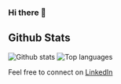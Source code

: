 ### Hi there 👋

#### 

<!--
**NIrajan-15/NIrajan-15** is a ✨ _special_ ✨ repository because its `README.md` (this file) appears on your GitHub profile.

Here are some ideas to get you started:

- 🔭 I’m currently working on ...
- 🌱 I’m currently learning ...
- 👯 I’m looking to collaborate on ...
- 🤔 I’m looking for help with ...
- 💬 Ask me about ...
- 📫 How to reach me: ...
- 😄 Pronouns: ...
- ⚡ Fun fact: ...
-->


## Github Stats

![Github stats]([https://github-readme-stats.vercel.app/api?username=NIrajan-15&count_private=true&show_icons=true&theme=radical](https://github-readme-stats.vercel.app/api?username=NIrajan-15&count_private=true&show_icons=true&theme=radical&line_height=25&hide=stars)) ![Top languages](https://github-readme-stats.vercel.app/api/top-langs/?username=NIrajan-15&langs_count=6&show_icons=true&theme=radical&line_height=25)


Feel free to connect on [LinkedIn](https://www.linkedin.com/in/nirajan-sangraula/)  
